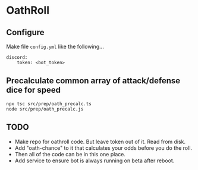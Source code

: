 # OathRoll

## Configure

Make file `config.yml` like the following...

```
discord:
    token: <bot_token>
```

## Precalculate common array of attack/defense dice for speed

```
npx tsc src/prep/oath_precalc.ts
node src/prep/oath_precalc.js
```

## TODO

-   Make repo for oathroll code. But leave token out of it. Read from disk.
-   Add "oath-chance" to it that calculates your odds before you do the roll.
-   Then all of the code can be in this one place.
-   Add service to ensure bot is always running on beta after reboot.
